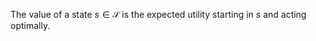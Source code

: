 The value of a state $s \in \mathcal{S}$ is the expected utility starting in $s$ and acting optimally.

